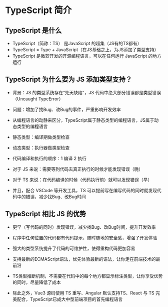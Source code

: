 # TypeScript 简介

## TypeScript 是什么

- TypeScript（简称：TS） 是JavaScript 的超集（JS有的TS都有）
- TypeScript = Type + JavaScript（在JS基础之上，为JS添加了类型支持）
- TypeScript 是微软开发的开源编程语言，可以在任何运行 JavaScript 的地方运行

## TypeScript 为什么要为 JS 添加类型支持？

- 背景：JS 的类型系统存在“先天缺陷”，JS 代码中绝大部分错误都是类型错误（Uncaught TypeError）
- 问题：增加了找Bug、改Bug的事件，严重影响开发效率

- 从编程语言的动静来区分，TypeScript属于静态类型的编程语言，JS属于动态类型的编程语言
- 静态类型：编译期做类型检查
- 动态类型：执行器做类型检查
- 代码编译和执行的顺序：1 编译  2 执行

- 对于 JS 来说：需要等到代码去真正执行的时候才能发现错误（晚）
- 对于 TS 来说：在代码编译的时候（代码执行前）就可以发现错误（早）
- 并且，配合 VSCode 等开发工具，TS 可以提前写在编写代码的同时就发现代码中的错误，减少找Bug、改Bug时间

## TypeScript 相比 JS 的优势

- 更早（写代码的同时）发现错误，减少找Bug、改Bug时间，提升开发效率
- 程序中任何位置的代码都有代码提示，随时随地的安全感，增强了开发体验
- 强大的类型系统提升了代码的可维护性，使得重构代码更加容易
- 支持最新的ECMAScript语法，优先体验最新的语法，让你走在前端技术的最前沿
- TS类型推断机制，不需要在代码中的每个地方都显示标注类型，让你享受优势的同时，尽量降低了成本

- 除此之外，Vue3 源码使用 TS 重写、Angular 默认支持TS、React 与 TS 完美配合，TypeScript已成大中型前端项目的首先编程语言